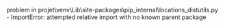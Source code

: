 problem in projet\venv\Lib\site-packages\pip\_internal\locations\_distutils.py - ImportError: attempted relative import with no known parent package
